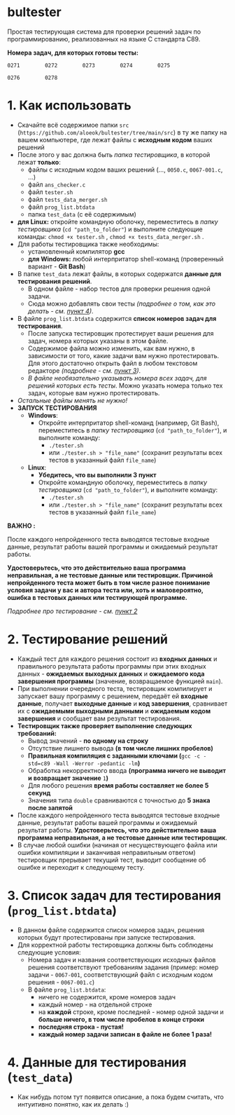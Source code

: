 # bultester
Простая тестирующая система для проверки решений задач по программированию, реализованных на языке C стандарта C89.

**Номера задач, для которых готовы тесты:**

	0271		0272		0273		0274		0275
	
	0276		0278



# 1. Как использовать
- Скачайте всё содержимое папки `src` (`https://github.com/aloeok/bultester/tree/main/src`) в ту же папку на вашем компьютере, где лежат файлы с **исходным кодом** ваших решений
- После этого у вас должна быть *папка тестировщика*, в которой лежат **только**:
	- файлы с исходным кодом ваших решений (..., `0050.c`, `0067-001.c`, ...)
	- файл `ans_checker.c`
	- файл `tester.sh`
	- файл `tests_data_merger.sh`
	- файл `prog_list.btdata`
	- папка `test_data` (с её содержимым)
- **для Linux:** откройте командную оболочку, переместитесь в *папку тестировщика* (`cd "path_to_folder"`) и выполните следующие команды: `chmod +x tester.sh` , `chmod +x tests_data_merger.sh` .
- Для работы тестировщика также необходимы:
	- установленный компилятор **gcc**
	- **для Windows:** любой интерпритатор shell-команд (проверенный вариант - **Git Bash**)
- В папке `test_data` лежат файлы, в которых содержатся **данные для тестирования решений**.
    - В одном файле - набор тестов для проверки решения одной задачи.
    - Сюда можно добавлять свои тесты *(подробнее о том, как это делать - см. [пункт 4](https://github.com/aloeok/bultester#4-%D0%B4%D0%B0%D0%BD%D0%BD%D1%8B%D0%B5-%D0%B4%D0%BB%D1%8F-%D1%82%D0%B5%D1%81%D1%82%D0%B8%D1%80%D0%BE%D0%B2%D0%B0%D0%BD%D0%B8%D1%8F-test_data))*.
- В файле `prog_list.btdata` содержится **список номеров задач для тестирования**.
    - После запуска тестировщик протестирует ваши решения для задач, номера которых указаны в этом файле.
    - Содержимое файла можно изменить, как вам нужно, в зависимости от того, какие задачи вам нужно протестировать. Для этого достаточно открыть файл в любом текстовом редакторе *(подробнее - см. [пункт 3](https://github.com/aloeok/bultester#3-%D1%81%D0%BF%D0%B8%D1%81%D0%BE%D0%BA-%D0%B7%D0%B0%D0%B4%D0%B0%D1%87-%D0%B4%D0%BB%D1%8F-%D1%82%D0%B5%D1%81%D1%82%D0%B8%D1%80%D0%BE%D0%B2%D0%B0%D0%BD%D0%B8%D1%8F-prog_listbtdata))*.
    - *В файле необязательно указывать номера всех задач, для решений которых есть тесты*. Можно указать номера только тех задач, которые вам нужно протестировать.
- *Остальные файлы менять не нужно!*
- **ЗАПУСК ТЕСТИРОВАНИЯ**
	- **Windows**:
		- Откройте интерпритатор shell-команд (например, Git Bash), переместитесь в *папку тестировщика* (`cd "path_to_folder"`), и выполните команду:
			- `./tester.sh`
			- или `./tester.sh > "file_name"` (сохранит результаты всех тестов в указанный файл `file_name`)
	- **Linux**:
		- **Убедитесь, что вы выполнили 3 пункт**
		- Откройте командную оболочку, переместитесь в *папку тестировщика* (`cd "path_to_folder"`), и выполните команду:
			- `./tester.sh`
			- или `./tester.sh > "file_name"` (сохранит результаты всех тестов в указанный файл `file_name`)

**ВАЖНО :**

После каждого непройденного теста выводятся тестовые входные данные, результат работы вашей программы и ожидаемый результат работы.

**Удостоверьтесь, что это действительно ваша программа неправильная, а не тестовые данные или тестировщик. Причиной непройденного теста может быть в том числе разное понимание условия задачи у вас и автора теста или, хоть и маловероятно, ошибка в тестовых данных или тестирующей программе.**

*Подробнее про тестирование - см. [пункт 2](https://github.com/aloeok/bultester#2-%D1%82%D0%B5%D1%81%D1%82%D0%B8%D1%80%D0%BE%D0%B2%D0%B0%D0%BD%D0%B8%D0%B5-%D1%80%D0%B5%D1%88%D0%B5%D0%BD%D0%B8%D0%B9)*

# 2. Тестирование решений
- Каждый тест для каждого решения состоит из **входных данных** и правильного результата работы программы при этих входных данных - **ожидаемых выходных данных** и **ожидаемого кода завершения программы** (значение, возвращаемое функцией `main`).
- При выполнении очередного теста, тестировщик компилирует и запускает вашу программу с решением, передаёт ей **входные данные**, получает **выходные данные** и **код завершения**, сравнивает их с **ожидаемыми выходными данными** и **ожидаемым кодом завершения** и сообщает вам результат тестирования.
- **Тестировщик также проверяет выполнение следующих требований:**
	- Вывод значений - **по одному на строку**
	- Отсутствие лишнего вывода **(в том числе лишних пробелов)**
	- **Правильная компиляция с заданными ключами (**`gcc -c -std=c89 -Wall -Werror -pedantic -lm`**)**
	- Обработка некорректного ввода **(программа ничего не выводит и возвращает значение** `1`**)**
	- Для любого решения **время работы составляет не более 5 секунд**
	- Значения типа `double` сравниваются с точностью до **5 знака после запятой**
- После каждого непройденного теста выводятся тестовые входные данные, результат работы вашей программы и ожидаемый результат работы. **Удостоверьтесь, что это действительно ваша программа неправильная, а не тестовые данные или тестировщик**.
- В случае любой ошибки (начиная от несуществующего файла или ошибки компиляции и заканчивая неправильным ответом) тестировщик прерывает текущий тест, выводит сообщение об ошибке и переходит к следующему тесту.

# 3. Список задач для тестирования (`prog_list.btdata`)
- В данном файле содержится список номеров задач, решения которых будут протестированы при запуске тестирования.
- Для корректной работы тестировщика должны быть соблюдены следующие условия:
	- Номера задач и названия соответствующих исходных файлов решения соответствуют требованиям задания (пример: номер задачи - `0067-001`, соответствующий файл с исходным кодом решения - `0067-001.c`)
	- В файле `prog_list.btdata`:
		- ничего не содержится, кроме номеров задач
		- каждый номер - на отдельной строке
		- на **каждой** строке, кроме последней - номер одной задачи и **больше ничего, в том числе пробелов в конце строки**
		- **последняя строка - пустая!**
		- **каждый номер задачи записан в файле не более 1 раза!**

# 4. Данные для тестирования (`test_data`)
- Как нибудь потом тут появится описание, а пока будем считать, что интуитивно понятно, как их делать :)
